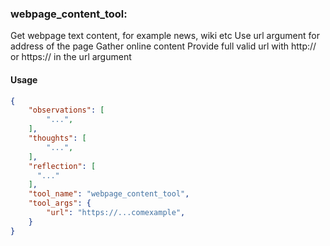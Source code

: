 ### webpage_content_tool:
Get webpage text content, for example news, wiki etc
Use url argument for address of the page
Gather online content
Provide full valid url with http:// or https:// in the url argument

#### Usage
```json
{
    "observations": [
        "...",
    ],
    "thoughts": [
        "...",
    ],
    "reflection": [
      "..."
    ],
    "tool_name": "webpage_content_tool",
    "tool_args": {
        "url": "https://...comexample",
    }
}
```
